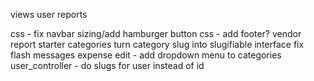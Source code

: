 
views
  user reports

css - fix navbar sizing/add hamburger button
css - add footer?
vendor report
starter categories
turn category slug into slugifiable interface
fix flash messages
expense edit - add dropdown menu to categories
user_controller - do slugs for user instead of id

